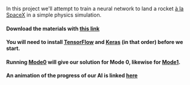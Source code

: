 In this project we'll attempt to train a neural network to land a rocket [à la SpaceX](https://www.youtube.com/watch?v=u0-pfzKbh2k) in a simple physics simulation. 

#### Download the materials with [this link](https://github.com/ShafiatD/Landing-a-Rocket-Using-Machine-Learning/archive/master.zip)

#### You will need to install [TensorFlow](https://www.tensorflow.org/install/) and [Keras](https://keras.io/#installation) (in that order) before we start.

#### Running [Mode0](https://github.com/ShafiatD/Landing-a-Rocket-Using-Machine-Learning/blob/master/Mode1.py) will give our solution for Mode 0, likewise for [Mode1](https://github.com/ShafiatD/Landing-a-Rocket-Using-Machine-Learning/blob/master/Mode1.py). 

#### An animation of the progress of our AI is linked [here](https://youtu.be/eLRGbgNjhpk)
